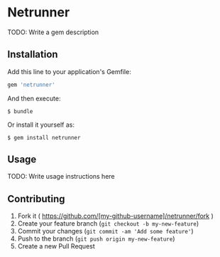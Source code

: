 # Netrunner

TODO: Write a gem description

## Installation

Add this line to your application's Gemfile:

```ruby
gem 'netrunner'
```

And then execute:

    $ bundle

Or install it yourself as:

    $ gem install netrunner

## Usage

TODO: Write usage instructions here

## Contributing

1. Fork it ( https://github.com/[my-github-username]/netrunner/fork )
2. Create your feature branch (`git checkout -b my-new-feature`)
3. Commit your changes (`git commit -am 'Add some feature'`)
4. Push to the branch (`git push origin my-new-feature`)
5. Create a new Pull Request
